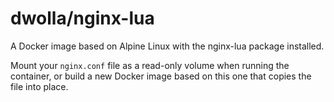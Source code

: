 # dwolla/nginx-lua

A Docker image based on Alpine Linux with the nginx-lua package installed.

Mount your `nginx.conf` file as a read-only volume when running the container, or build a new Docker image based on this one that copies the file into place.